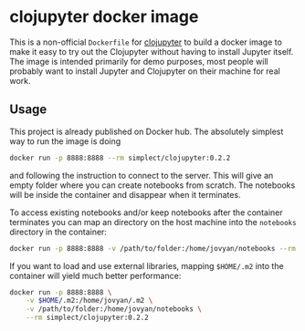 # clojupyter docker image

This is a non-official ``Dockerfile`` for [clojupyter](https://github.com/clojupyter/clojupyter) to
build a docker image to make it easy to try out the Clojupyter without having to install Jupyter
itself.  The image is intended primarily for demo purposes, most people will probably want to
install Jupyter and Clojupyter on their machine for real work.


## Usage

This project is already published on Docker hub.  The absolutely simplest way to run the image is
doing

```sh
docker run -p 8888:8888 --rm simplect/clojupyter:0.2.2
```

and following the instruction to connect to the server.  This will give an empty folder where you
can create notebooks from scratch.  The notebooks will be inside the container and disappear when it
terminates.

To access existing notebooks and/or keep notebooks after the container terminates you can map an
directory on the host machine into the `notebooks` directory in the container:

```sh
docker run -p 8888:8888 -v /path/to/folder:/home/jovyan/notebooks --rm simplect/clojupyter:0.2.2
```

If you want to load and use external libraries, mapping `$HOME/.m2` into the container will yield
much better performance:

```sh
docker run -p 8888:8888 \
	-v $HOME/.m2:/home/jovyan/.m2 \
	-v /path/to/folder:/home/jovyan/notebooks \
	--rm simplect/clojupyter:0.2.2
```
